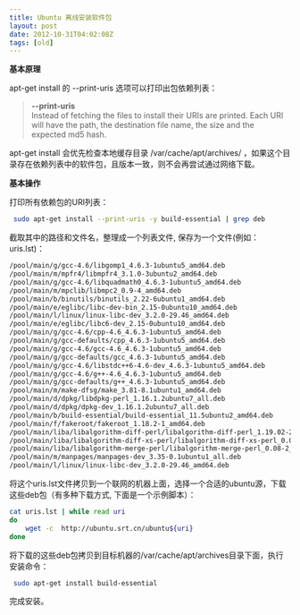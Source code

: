 ```yaml
---
title: Ubuntu 离线安装软件包
layout: post
date: 2012-10-31T04:02:08Z
tags: [old]
---
```


**基本原理**  

apt-get install 的 --print-uris 选项可以打印出包依赖列表：

 > **--print-uris**  
 > Instead of fetching the files to install their URIs are printed. Each URI will have the path, the destination file name, the size and the expected md5 hash.

apt-get install 会优先检查本地缓存目录 /var/cache/apt/archives/ ，如果这个目录存在依赖列表中的软件包，且版本一致，则不会再尝试通过网络下载。

**基本操作**   

打印所有依赖包的URI列表：

``` bash
 sudo apt-get install --print-uris -y build-essential | grep deb 
```

截取其中的路径和文件名，整理成一个列表文件, 保存为一个文件(例如：uris.lst)：

``` bash
/pool/main/g/gcc-4.6/libgomp1_4.6.3-1ubuntu5_amd64.deb  
/pool/main/m/mpfr4/libmpfr4_3.1.0-3ubuntu2_amd64.deb   
/pool/main/g/gcc-4.6/libquadmath0_4.6.3-1ubuntu5_amd64.deb  
/pool/main/m/mpclib/libmpc2_0.9-4_amd64.deb  
/pool/main/b/binutils/binutils_2.22-6ubuntu1_amd64.deb  
/pool/main/e/eglibc/libc-dev-bin_2.15-0ubuntu10_amd64.deb  
/pool/main/l/linux/linux-libc-dev_3.2.0-29.46_amd64.deb  
/pool/main/e/eglibc/libc6-dev_2.15-0ubuntu10_amd64.deb  
/pool/main/g/gcc-4.6/cpp-4.6_4.6.3-1ubuntu5_amd64.deb  
/pool/main/g/gcc-defaults/cpp_4.6.3-1ubuntu5_amd64.deb  
/pool/main/g/gcc-4.6/gcc-4.6_4.6.3-1ubuntu5_amd64.deb  
/pool/main/g/gcc-defaults/gcc_4.6.3-1ubuntu5_amd64.deb  
/pool/main/g/gcc-4.6/libstdc++6-4.6-dev_4.6.3-1ubuntu5_amd64.deb  
/pool/main/g/gcc-4.6/g++-4.6_4.6.3-1ubuntu5_amd64.deb  
/pool/main/g/gcc-defaults/g++_4.6.3-1ubuntu5_amd64.deb  
/pool/main/m/make-dfsg/make_3.81-8.1ubuntu1_amd64.deb  
/pool/main/d/dpkg/libdpkg-perl_1.16.1.2ubuntu7_all.deb  
/pool/main/d/dpkg/dpkg-dev_1.16.1.2ubuntu7_all.deb  
/pool/main/b/build-essential/build-essential_11.5ubuntu2_amd64.deb  
/pool/main/f/fakeroot/fakeroot_1.18.2-1_amd64.deb  
/pool/main/liba/libalgorithm-diff-perl/libalgorithm-diff-perl_1.19.02-2_all.deb  
/pool/main/liba/libalgorithm-diff-xs-perl/libalgorithm-diff-xs-perl_0.04-2build2_amd64.deb  
/pool/main/liba/libalgorithm-merge-perl/libalgorithm-merge-perl_0.08-2_all.deb  
/pool/main/m/manpages/manpages-dev_3.35-0.1ubuntu1_all.deb  
/pool/main/l/linux/linux-libc-dev_3.2.0-29.46_amd64.deb  
```

将这个uris.lst文件拷贝到一个联网的机器上面，选择一个合适的ubuntu源，下载这些deb包（有多种下载方式, 下面是一个示例脚本）：

``` bash
cat uris.lst | while read uri
do
    wget -c  http://ubuntu.srt.cn/ubuntu${uri}
done
```

将下载的这些deb包拷贝到目标机器的/var/cache/apt/archives目录下面，执行安装命令：

``` bash
 sudo apt-get install build-essential
```

完成安装。

